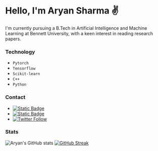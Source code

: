 <h1> Hello, I'm Aryan Sharma ✌️</h1>
I'm currently pursuing a B.Tech in Artificial Intelligence and Machine Learning at Bennett University, with a keen interest in reading research papers.

### Technology
- `Pytorch`
- `Tensorflow`
- `Scikit-learn`
-  `C++`
- `Python`


### Contact 
- [![Static Badge](https://img.shields.io/badge/Follow-0A66C2?style=flat&logo=Linkedin&logoColor=white)](https://linkedin.com/)
- [![Static Badge](https://img.shields.io/badge/Follow%20%40aryxnshxrmx-833AB4?style=flat&logo=instagram&logoColor=white)](https://instagram.com/aryxnshxrmx)
- [![Twitter Follow](https://img.shields.io/twitter/follow/Aryxnshxrmx?style=social)](https://twitter.com/@Aryxnshxrmx)

### Stats

 ![Aryan's GitHub stats](https://github-readme-stats.vercel.app/api?username=duharyan&show_icons=true&theme=dark)
[![GitHub Streak](https://streak-stats.demolab.com/?user=duharyan&theme=dark)](https://git.io/streak-stats)
